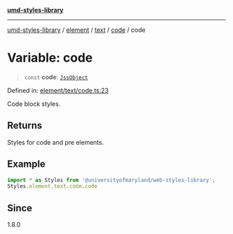 [**umd-styles-library**](../../../../../../README.md)

***

[umd-styles-library](../../../../../../modules.md) / [element](../../../../../README.md) / [text](../../../README.md) / [code](../README.md) / code

# Variable: code

> `const` **code**: [`JssObject`](../../../../../../utilities/namespaces/transform/type-aliases/JssObject.md)

Defined in: [element/text/code.ts:23](https://github.com/UMD-Digital/design-system/blob/ed6189804bf5f4c4fcbe5325b54aac33ac48d614/packages/styles/source/element/text/code.ts#L23)

Code block styles.

## Returns

Styles for code and pre elements.

## Example

```typescript
import * as Styles from '@universityofmaryland/web-styles-library';
Styles.element.text.code.code
```

## Since

1.8.0
